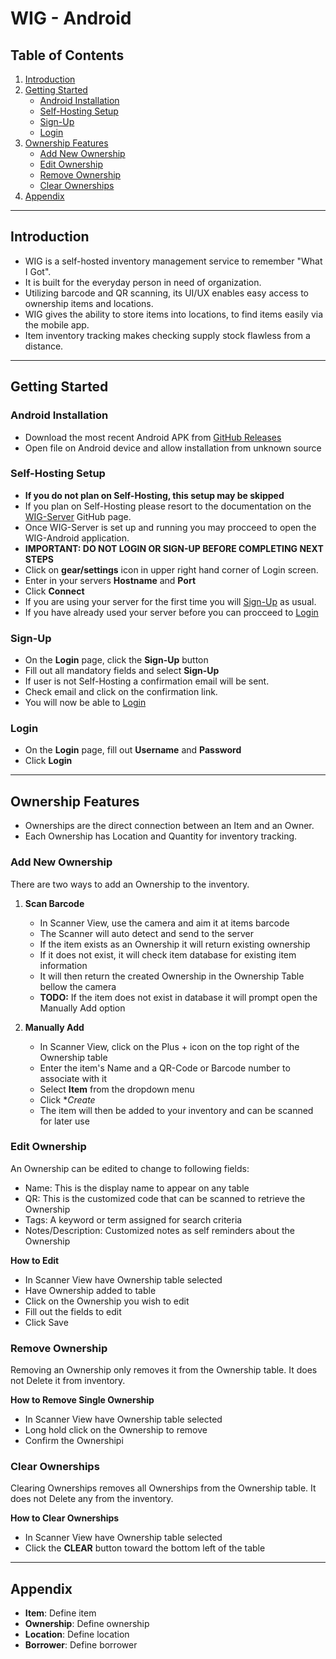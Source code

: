 # WIG - Android

## Table of Contents
1. [Introduction](#introduction)
2. [Getting Started](#getting-started)
   - [Android Installation](#android-installation)
   - [Self-Hosting Setup](#self-host-setup)
   - [Sign-Up](#sign-up)
   - [Login](#login)
3. [Ownership Features](#ownership-features)
   - [Add New Ownership](#add-new-ownership)
   - [Edit Ownership](#edit-ownership)
   - [Remove Ownership](#remove-ownership)
   - [Clear Ownerships](#clear-ownerships)
4. [Appendix](#appendix)

---

## Introduction <a name="introduction"></a>
- WIG is a self-hosted inventory management service to remember "What I Got".
- It is built for the everyday person in need of organization.
- Utilizing barcode and QR scanning, its UI/UX enables easy access to ownership items and locations.
- WIG gives the ability to store items into locations, to find items easily via the mobile app.
- Item inventory tracking makes checking supply stock flawless from a distance.

---

## Getting Started <a name="getting-started"></a>

### Android Installation <a name="android-installation"></a>
- Download the most recent Android APK from [GitHub Releases](https://github.com/Narrow-Code/WIG-Android/releases)
- Open file on Android device and allow installation from unknown source

### Self-Hosting Setup<a name="self-host-setup"></a>
- **If you do not plan on Self-Hosting, this setup may be skipped**
- If you plan on Self-Hosting please resort to the documentation on the [WIG-Server](https://github.com/Narrow-Code/WIG-Server) GitHub page.
- Once WIG-Server is set up and running you may procceed to open the WIG-Android application.
- **IMPORTANT: DO NOT LOGIN OR SIGN-UP BEFORE COMPLETING NEXT STEPS**
- Click on **gear/settings** icon in upper right hand corner of Login screen.
- Enter in your servers **Hostname** and **Port**
- Click **Connect**
- If you are using your server for the first time you will [Sign-Up](#sign-up) as usual.
- If you have already used your server before you can procceed to [Login](#login)

### Sign-Up<a name="sign-up"></a>
- On the **Login** page, click the **Sign-Up** button
- Fill out all mandatory fields and select **Sign-Up**
- If user is not Self-Hosting a confirmation email will be sent.
- Check email and click on the confirmation link.
- You will now be able to [Login](#login)

### Login<a name="login"></a>
- On the **Login** page, fill out **Username** and **Password**
- Click **Login**
---

## Ownership Features <a name="ownership-features"></a>
- Ownerships are the direct connection between an Item and an Owner.
- Each Ownership has Location and Quantity for inventory tracking.

### Add New Ownership <a name="add-new-ownership"></a>
There are two ways to add an Ownership to the inventory.
   1. **Scan Barcode**
      - In Scanner View, use the camera and aim it at items barcode
      - The Scanner will auto detect and send to the server
      - If the item exists as an Ownership it will return existing ownership
      - If it does not exist, it will check item database for existing item information
      - It will then return the created Ownership in the Ownership Table bellow the camera
      - **TODO:** If the item does not exist in database it will prompt open the Manually Add option

   2. **Manually Add**
      - In Scanner View, click on the Plus + icon on the top right of the Ownership table
      - Enter the item's Name and a QR-Code or Barcode number to associate with it
      - Select **Item** from the dropdown menu
      - Click **Create*
      - The item will then be added to your inventory and can be scanned for later use
   
### Edit Ownership <a name="edit-ownership"></a>
An Ownership can be edited to change to following fields:
- Name: This is the display name to appear on any table
- QR: This is the customized code that can be scanned to retrieve the Ownership
- Tags: A keyword or term assigned for search criteria
- Notes/Description: Customized notes as self reminders about the Ownership

**How to Edit**
- In Scanner View have Ownership table selected
- Have Ownership added to table
- Click on the Ownership you wish to edit
- Fill out the fields to edit
- Click Save

### Remove Ownership <a name="remove-ownership"></a>
Removing an Ownership only removes it from the Ownership table. It does not Delete it from inventory.

**How to Remove Single Ownership**
- In Scanner View have Ownership table selected
- Long hold click on the Ownership to remove
- Confirm the Ownershipi

### Clear Ownerships <a name="clear-ownerships"></a>
Clearing Ownerships removes all Ownerships from the Ownership table. It does not Delete any from the inventory.

**How to Clear Ownerships**
- In Scanner View have Ownership table selected
- Click the **CLEAR** button toward the bottom left of the table
 
---

## Appendix <a name="appendix"></a>
- **Item**: Define item
- **Ownership**: Define ownership
- **Location**: Define location
- **Borrower**: Define borrower

